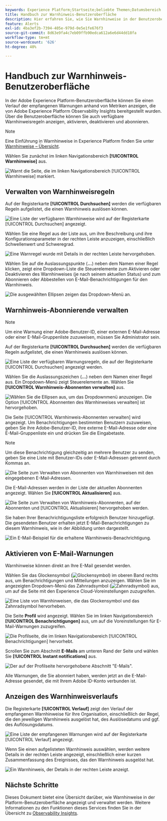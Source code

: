 ```yaml
---
keywords: Experience Platform;Startseite;beliebte Themen;Datumsbereich
title: Handbuch zur Warnhinweis-Benutzeroberfläche
description: Hier erfahren Sie, wie Sie Warnhinweise in der Benutzeroberfläche von Experience Platform verwalten.
feature: Alerts
exl-id: 4ba3ef2b-7394-405e-979d-0e5e1fe676f3
source-git-commit: 8d63e9fa4c7eb09ffb90edca612a6e6d44dd18fa
workflow-type: tm+mt
source-wordcount: '626'
ht-degree: 40%

---
```


# Handbuch zur Warnhinweis-Benutzeroberfläche

In der Adobe Experience Platform-Benutzeroberfläche können Sie einen Verlauf der empfangenen Warnungen anhand von Metriken anzeigen, die von Adobe Experience Platform Observability Insights bereitgestellt wurden. Über die Benutzeroberfläche können Sie auch verfügbare Warnhinweisregeln anzeigen, aktivieren, deaktivieren und abonnieren.

>[!NOTE]
>
>Eine Einführung in Warnhinweise in Experience Platform finden Sie unter [Warnhinweise – Übersicht](./overview.md).

Wählen Sie zunächst im linken Navigationsbereich **[!UICONTROL Warnhinweise]** aus.

![Warnt die Seite, die im linken Navigationsbereich [!UICONTROL Warnhinweise] markiert.](../images/alerts/ui/workspace.png)

## Verwalten von Warnhinweisregeln

Auf der Registerkarte **[!UICONTROL Durchsuchen]** werden die verfügbaren Regeln aufgelistet, die einen Warnhinweis auslösen können.

![Eine Liste der verfügbaren Warnhinweise wird auf der Registerkarte [!UICONTROL Durchsuchen] angezeigt.](../images/alerts/ui/rules.png)

Wählen Sie eine Regel aus der Liste aus, um ihre Beschreibung und ihre Konfigurationsparameter in der rechten Leiste anzuzeigen, einschließlich Schwellenwert und Schweregrad.

![Eine Warnregel wurde mit Details in der rechten Leiste hervorgehoben.](../images/alerts/ui/rule-details.png)

Wählen Sie auf die Auslassungspunkte (**...**) neben dem Namen einer Regel klicken, zeigt eine Dropdown-Liste die Steuerelemente zum Aktivieren oder Deaktivieren des Warnhinweises (je nach seinem aktuellen Status) und zum Abonnieren oder Abbestellen von E-Mail-Benachrichtigungen für den Warnhinweis.

![Die ausgewählten Ellipsen zeigen das Dropdown-Menü an.](../images/alerts/ui/disable-subscribe.png)

## Warnhinweis-Abonnierende verwalten

>[!NOTE]
>
> Um eine Warnung einer Adobe-Benutzer-ID, einer externen E-Mail-Adresse oder einer E-Mail-Gruppenliste zuzuweisen, müssen Sie Administrator sein.

Auf der Registerkarte **[!UICONTROL Durchsuchen]** werden die verfügbaren Regeln aufgelistet, die einen Warnhinweis auslösen können.

![Eine Liste der verfügbaren Warnungsregeln, die auf der Registerkarte [!UICONTROL Durchsuchen] angezeigt werden.](../images/alerts/ui/rules.png)

Wählen Sie die Auslassungszeichen (**...**) neben dem Namen einer Regel aus. Ein Dropdown-Menü zeigt Steuerelemente an. Wählen Sie **[!UICONTROL Warnhinweis-Abonnenten verwalten]** aus.

![Wählen Sie die Ellipsen aus, um das Dropdownmenü anzuzeigen. Die Option [!UICONTROL Abonnenten des Warnhinweises verwalten] ist hervorgehoben.](../images/alerts/ui/manage-alert-subscribers.png)

Die Seite [!UICONTROL Warnhinweis-Abonnenten verwalten] wird angezeigt. Um Benachrichtigungen bestimmten Benutzern zuzuweisen, geben Sie ihre Adobe-Benutzer-ID, ihre externe E-Mail-Adresse oder eine E-Mail-Gruppenliste ein und drücken Sie die Eingabetaste.

>[!NOTE]
>
>Um diese Benachrichtigung gleichzeitig an mehrere Benutzer zu senden, geben Sie eine Liste mit Benutzer-IDs oder E-Mail-Adressen getrennt durch Kommas an.

![Die Seite zum Verwalten von Abonnenten von Warnhinweisen mit den eingegebenen E-Mail-Adressen.](../images/alerts/ui/manage-alert-add-email.png)

Die E-Mail-Adressen werden in der Liste der aktuellen Abonnenten angezeigt. Wählen Sie **[!UICONTROL Aktualisieren]** aus.

![Die Seite zum Verwalten von Warnhinweis-Abonnenten, auf der Abonnenten und [!UICONTROL Aktualisieren] hervorgehoben werden.](../images/alerts/ui/manage-alert-subscribers-added-email.png)

Sie haben Ihrer Benachrichtigungsliste erfolgreich Benutzer hinzugefügt. Die gesendeten Benutzer erhalten jetzt E-Mail-Benachrichtigungen zu diesem Warnhinweis, wie in der Abbildung unten dargestellt.

![Ein E-Mail-Beispiel für die erhaltene Warnhinweis-Benachrichtigung.](../images/alerts/ui/manage-alert-subscribers-email.png)

## Aktivieren von E-Mail-Warnungen

Warnhinweise können direkt an Ihre E-Mail gesendet werden.

Wählen Sie das Glockensymbol (![Glockensymbol](../images/alerts/ui/bell-icon.png)) im oberen Band rechts aus, um Benachrichtigungen und Mitteilungen anzuzeigen. Wählen Sie im angezeigten Dropdown-Menü das Zahnradsymbol (![Zahnradsymbol](../images/alerts/ui/cog-icon.png)) aus, um auf die Seite mit den Experience Cloud-Voreinstellungen zuzugreifen.

![Eine Liste von Warnhinweisen, die das Glockensymbol und das Zahnradsymbol hervorheben.](../images/alerts/ui/edit-preferences.png)

Die Seite **Profil** wird angezeigt. Wählen Sie im linken Navigationsbereich **[!UICONTROL Benachrichtigungen]** aus, um auf die Voreinstellungen für E-Mail-Warnungen zuzugreifen.

![Die Profilseite, die im linken Navigationsbereich [!UICONTROL Benachrichtigungen] hervorhebt.](../images/alerts/ui/profile.png)

Scrollen Sie zum Abschnitt **E-Mails** am unteren Rand der Seite und wählen Sie **[!UICONTROL Instant notifications]** aus.

![Der auf der Profilseite hervorgehobene Abschnitt &quot;E-Mails&quot;.](../images/alerts/ui/notifications.png)

Alle Warnungen, die Sie abonniert haben, werden jetzt an die E-Mail-Adresse gesendet, die mit Ihrem Adobe ID-Konto verbunden ist.

## Anzeigen des Warnhinweisverlaufs

Die Registerkarte **[!UICONTROL Verlauf]** zeigt den Verlauf der empfangenen Warnhinweise für Ihre Organisation, einschließlich der Regel, die den jeweiligen Warnhinweis ausgelöst hat, des Auslösedatums und ggf. des Auflösungsdatums.

![Eine Liste der empfangenen Warnungen wird auf der Registerkarte [!UICONTROL Verlauf] angezeigt.](../images/alerts/ui/history.png)

Wenn Sie einen aufgelisteten Warnhinweis auswählen, werden weitere Details in der rechten Leiste angezeigt, einschließlich einer kurzen Zusammenfassung des Ereignisses, das den Warnhinweis ausgelöst hat.

![Ein Warnhinweis, der Details in der rechten Leiste anzeigt.](../images/alerts/ui/history-details.png)

## Nächste Schritte

Dieses Dokument bietet eine Übersicht darüber, wie Warnhinweise in der Platform-Benutzeroberfläche angezeigt und verwaltet werden. Weitere Informationen zu den Funktionen dieses Services finden Sie in der Übersicht zu [Observability Insights](../home.md).

